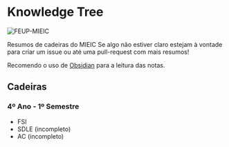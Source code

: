 # Knowledge Tree
![FEUP-MIEIC](https://img.shields.io/badge/FEUP-MIEIC-red?style=for-the-badge)

Resumos de cadeiras do MIEIC
Se algo não estiver claro estejam à vontade para criar um issue ou até uma pull-request com mais resumos!

Recomendo o uso de [Obsidian](https://obsidian.md/) para a leitura das notas.

## Cadeiras
### 4º Ano - 1º Semestre
- FSI
- SDLE (incompleto)
- AC (incompleto)
